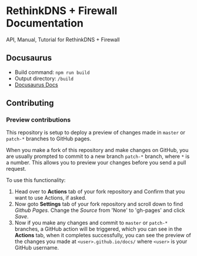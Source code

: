 # RethinkDNS + Firewall Documentation

API, Manual, Tutorial for RethinkDNS + Firewall

## Docusaurus

- Build command: `npm run build`
- Output directory: `/build`
- [Docusaurus Docs](https://v2.docusaurus.io/docs/)

## Contributing

### Preview contributions

This repository is setup to deploy a preview of changes made in `master` or
`patch-*` branches to GitHub pages.

When you make a fork of this repository and make changes on GitHub, you are
usually prompted to commit to a new branch `patch-*` branch, where `*` is a
number. This allows you to preview your changes before you send a pull request.

To use this functionality:

1. Head over to **Actions** tab of your fork repository and Confirm that you
want to use Actions, if asked.
2. Now goto **Settings** tab of your fork repository and scroll down to find
_Github Pages_. Change the _Source_ from 'None' to 'gh-pages' and click _Save_.
3. Now if you make any changes and commit to `master` or `patch-*` branches, a
GitHub action will be triggered, which you can see in the **Actions** tab, when
it completes successfully, you can see the preview of the changes you made at
`<user>.github.io/docs/` where `<user>` is your GitHub username.
